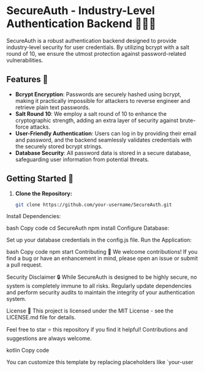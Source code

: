 # SecureAuth - Industry-Level Authentication Backend 👨‍💻🔐

SecureAuth is a robust authentication backend designed to provide industry-level security for user credentials. By utilizing bcrypt with a salt round of 10, we ensure the utmost protection against password-related vulnerabilities.

## Features 🚀

- **Bcrypt Encryption**: Passwords are securely hashed using bcrypt, making it practically impossible for attackers to reverse engineer and retrieve plain text passwords.
- **Salt Round 10**: We employ a salt round of 10 to enhance the cryptographic strength, adding an extra layer of security against brute-force attacks.
- **User-Friendly Authentication**: Users can log in by providing their email and password, and the backend seamlessly validates credentials with the securely stored bcrypt strings.
- **Database Security**: All password data is stored in a secure database, safeguarding user information from potential threats.

## Getting Started 🌟

1. **Clone the Repository:**
   ```bash
   git clone https://github.com/your-username/SecureAuth.git
Install Dependencies:

bash
Copy code
cd SecureAuth
npm install
Configure Database:

Set up your database credentials in the config.js file.
Run the Application:

bash
Copy code
npm start
Contributing 🤝
We welcome contributions! If you find a bug or have an enhancement in mind, please open an issue or submit a pull request.

Security Disclaimer 🔒
While SecureAuth is designed to be highly secure, no system is completely immune to all risks. Regularly update dependencies and perform security audits to maintain the integrity of your authentication system.

License 📝
This project is licensed under the MIT License - see the LICENSE.md file for details.

Feel free to star ⭐ this repository if you find it helpful! Contributions and suggestions are always welcome.

kotlin
Copy code

You can customize this template by replacing placeholders like `your-user
